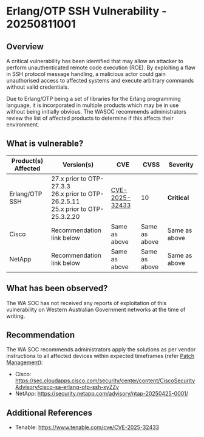 # Erlang/OTP SSH Vulnerability - 20250811001

## Overview

A critical vulnerability has been identified that may allow an attacker to perform unauthenticated remote code execution (RCE). By exploiting a flaw in SSH protocol message handling, a malicious actor could gain unauthorised access to affected systems and execute arbitrary commands without valid credentials.

Due to Erlang/OTP being a set of libraries for the Erlang programming language, it is incorporated in multiple products which may be in use without being initially obvious. The WASOC recommends administrators review the list of affected products to determine if this affects their environment.

## What is vulnerable?

| Product(s) Affected | Version(s)                                                     | CVE                                                               | CVSS | Severity     |
| ------------------- | -------------------------------------------------------------- | ----------------------------------------------------------------- | ---- | ------------ |
| Erlang/OTP SSH      | 27.x prior to OTP-27.3.3 <br> 26.x prior to OTP-26.2.5.11 <br> 25.x prior to OTP-25.3.2.20 | [CVE-2025-32433](https://nvd.nist.gov/vuln/detail/CVE-2025-32433) | 10   | **Critical** |
| Cisco | Recommendation link below | Same as above | Same as above |  Same as above |
| NetApp | Recommendation link below | Same as above | Same as above |  Same as above |

## What has been observed?

The WA SOC has not received any reports of exploitation of this vulnerability on Western Australian Government networks at the time of writing.

## Recommendation

The WA SOC recommends administrators apply the solutions as per vendor instructions to all affected devices within expected timeframes (refer [Patch Management](../guidelines/patch-management.md)):

- Cisco: <https://sec.cloudapps.cisco.com/security/center/content/CiscoSecurityAdvisory/cisco-sa-erlang-otp-ssh-xyZZy>
- NetApp: <https://security.netapp.com/advisory/ntap-20250425-0001/>

## Additional References

- Tenable: <https://www.tenable.com/cve/CVE-2025-32433>
